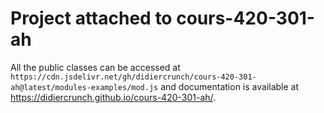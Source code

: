 # Project attached to cours-420-301-ah

All the public classes can be accessed at `https://cdn.jsdelivr.net/gh/didiercrunch/cours-420-301-ah@latest/modules-examples/mod.js` and documentation is 
available at https://didiercrunch.github.io/cours-420-301-ah/.
